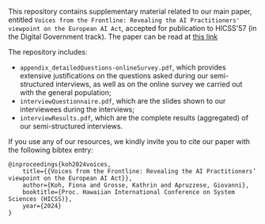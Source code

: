 This repository contains supplementary material related to our main paper, entitled ```Voices from the Frontline: Revealing the AI Practitioners' viewpoint on the European AI Act```, accepted for publication to HICSS'57 (in the Digital Government track). The paper can be read at [this link](https://www.giovanniapruzzese.com/files/papers/hicss24/hicss24.pdf)

The repository includes:

* ```appendix_detailedQuestions-onlineSurvey.pdf```, which provides extensive justifications on the questions asked during our semi-structured interviews, as well as on the online survey we carried out with the general population;
* ```interviewQuestionnaire.pdf```, which are the slides shown to our interviewees during the interviews;
* ```interviewResults.pdf```, which are the complete results (aggregated) of our semi-structured interviews.

If you use any of our resources, we kindly invite you to cite our paper with the following bibtex entry:

```
@inproceedings{koh2024voices,
    title={{Voices from the Frontline: Revealing the AI Practitioners’ viewpoint on the European AI Act}},
    author={Koh, Fiona and Grosse, Kathrin and Apruzzese, Giovanni},
    booktitle={Proc. Hawaiian International Conference on System Sciences (HICSS)},
    year={2024}
}
```

